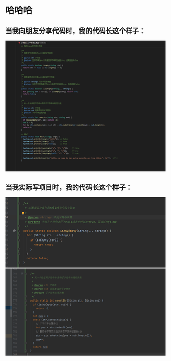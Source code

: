 # 哈哈哈

## 当我向朋友分享代码时，我的代码长这个样子：
![image](%E6%88%91%E7%9A%84%E5%AD%97%E7%AC%A6%E4%B8%B2%E5%B7%A5%E5%85%B7%E7%B1%BB/%E5%BD%93%E6%88%91%E5%88%86%E4%BA%AB%E4%BB%A3%E7%A0%81%E6%97%B6.png)

## 当我实际写项目时，我的代码长这个样子：
![image](%E6%88%91%E7%9A%84%E5%AD%97%E7%AC%A6%E4%B8%B2%E5%B7%A5%E5%85%B7%E7%B1%BB/%E5%BD%93%E6%88%91%E5%AE%9E%E9%99%85%E5%86%99%E9%A1%B9%E7%9B%AE%E6%97%B61.png)
![image](%E6%88%91%E7%9A%84%E5%AD%97%E7%AC%A6%E4%B8%B2%E5%B7%A5%E5%85%B7%E7%B1%BB/%E5%BD%93%E6%88%91%E5%AE%9E%E9%99%85%E5%86%99%E9%A1%B9%E7%9B%AE%E6%97%B62.png)
